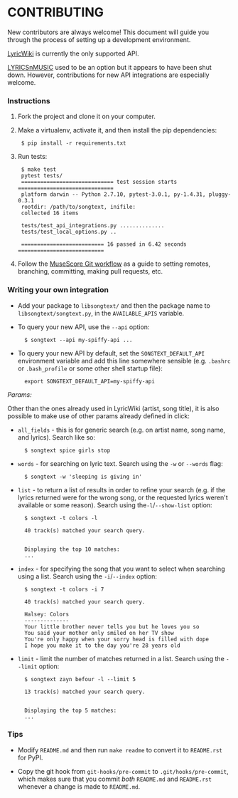 # CONTRIBUTING

New contributors are always welcome! This document will guide you through the
process of setting up a development environment.

[LyricWiki](http://api.wikia.com/wiki/LyricWiki_API/REST) is currently the
only supported API.

[LYRICSnMUSIC](http://www.lyricsnmusic.com/api) used to be an option but it
appears to have been shut down. However, contributions for new API integrations
are especially welcome.


### Instructions

1. Fork the project and clone it on your computer.

1. Make a virtualenv, activate it, and then install the pip dependencies:

        $ pip install -r requirements.txt

1. Run tests: 

        $ make test
        pytest tests/
        ============================= test session starts ==============================
        platform darwin -- Python 2.7.10, pytest-3.0.1, py-1.4.31, pluggy-0.3.1
        rootdir: /path/to/songtext, inifile: 
        collected 16 items

        tests/test_api_integrations.py ..............
        tests/test_local_options.py ..

        ========================== 16 passed in 6.42 seconds ===========================

1. Follow the [MuseScore Git workflow](http://musescore.org/en/developers-handbook/git-workflow)
as a guide to setting remotes, branching, committing, making pull requests,
etc.


### Writing your own integration

* Add your package to `libsongtext/` and then the package name to
`libsongtext/songtext.py`, in the `AVAILABLE_APIS` variable.

* To query your new API, use the `--api` option:

        $ songtext --api my-spiffy-api ...

* To query your new API by default, set the `SONGTEXT_DEFAULT_API`
environment variable and add this line somewhere sensible (e.g. `.bashrc` or
`.bash_profile` or some other shell startup file):

        export SONGTEXT_DEFAULT_API=my-spiffy-api

*Params:*

Other than the ones already used in LyricWiki (artist, song title), it is
also possible to make use of other params already defined in click:

* `all_fields` - this is for generic search (e.g. on artist name, song name, and lyrics). Search like so:

        $ songtext spice girls stop

* `words` - for searching on lyric text. Search using the `-w` or `--words`
flag:

        $ songtext -w 'sleeping is giving in'

* `list` - to return a list of results in order to refine your search (e.g.
if the lyrics returned were for the wrong song, or the requested lyrics
weren't available or some reason). Search using the`-l`/`--show-list` option:

        $ songtext -t colors -l

        40 track(s) matched your search query.


        Displaying the top 10 matches:
        ...

* `index` - for specifying the song that you want to select when searching
using a list. Search using the `-i`/`--index` option:

        $ songtext -t colors -i 7

        40 track(s) matched your search query.

        Halsey: Colors
        --------------
        Your little brother never tells you but he loves you so
        You said your mother only smiled on her TV show
        You're only happy when your sorry head is filled with dope
        I hope you make it to the day you're 28 years old

* `limit` - limit the number of matches returned in a list. Search using
the `--limit` option:

        $ songtext zayn befour -l --limit 5

        13 track(s) matched your search query.


        Displaying the top 5 matches:
        ...


### Tips

* Modify `README.md` and then run `make readme` to convert it to `README.rst`
for PyPI.

* Copy the git hook from `git-hooks/pre-commit` to `.git/hooks/pre-commit`,
which makes sure that you commit *both* `README.md` and `README.rst` whenever
a change is made to `README.md`.

